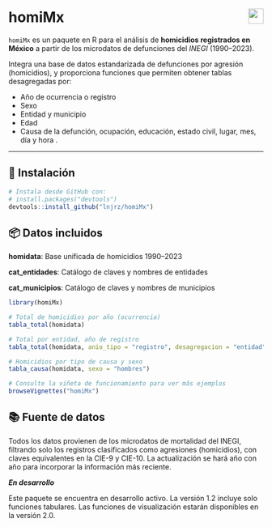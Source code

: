 
# homiMx <img src="https://img.shields.io/badge/INEGI-based-blue" align="right" height="30"/>

`homiMx` es un paquete en R para el análisis de **homicidios registrados
en México** a partir de los microdatos de defunciones del *INEGI*
(1990–2023).

Integra una base de datos estandarizada de defunciones por agresión
(homicidios), y proporciona funciones que permiten obtener tablas
desagregadas por:

- Año de ocurrencia o registro  
- Sexo  
- Entidad y municipio
- Edad
- Causa de la defunción, ocupación, educación, estado civil, lugar, mes,
  día y hora .

------------------------------------------------------------------------

## 🚀 Instalación

``` r
# Instala desde GitHub con:
# install.packages("devtools")
devtools::install_github("lnjrz/homiMx")
```

## 📦 Datos incluidos

**homidata**: Base unificada de homicidios 1990–2023

**cat_entidades**: Catálogo de claves y nombres de entidades

**cat_municipios**: Catálogo de claves y nombres de municipios

``` r
library(homiMx)

# Total de homicidios por año (ocurrencia)
tabla_total(homidata)

# Total por entidad, año de registro
tabla_total(homidata, anio_tipo = "registro", desagregacion = "entidad")

# Homicidios por tipo de causa y sexo
tabla_causa(homidata, sexo = "hombres")

# Consulte la viñeta de funcionamiento para ver más ejemplos
browseVignettes("homiMx")
```

## 📚 Fuente de datos

Todos los datos provienen de los microdatos de mortalidad del INEGI,
filtrando solo los registros clasificados como agresiones (homicidios),
con claves equivalentes en la CIE-9 y CIE-10. La actualización se hará
año con año para incorporar la información más reciente.

***En desarrollo***

Este paquete se encuentra en desarrollo activo. La versión 1.2 incluye
solo funciones tabulares. Las funciones de visualización estarán
disponibles en la versión 2.0.
